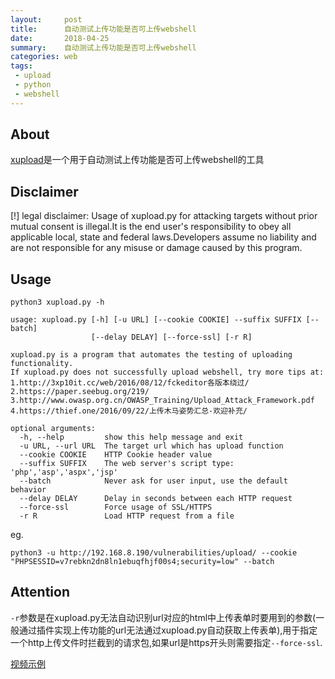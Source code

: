 ```yaml
---
layout:     post
title:      自动测试上传功能是否可上传webshell
date:       2018-04-25
summary:    自动测试上传功能是否可上传webshell
categories: web
tags:
 - upload
 - python
 - webshell
---
```



## About

[xupload][1]是一个用于自动测试上传功能是否可上传webshell的工具

## Disclaimer

[!] legal disclaimer: Usage of xupload.py for attacking targets without prior mutual consent is illegal.It is the end user's responsibility to obey all applicable local, state and federal laws.Developers assume no liability and are not responsible for any misuse or damage caused by this program.

## Usage

```
python3 xupload.py -h

usage: xupload.py [-h] [-u URL] [--cookie COOKIE] --suffix SUFFIX [--batch]
                  [--delay DELAY] [--force-ssl] [-r R]

xupload.py is a program that automates the testing of uploading functionality.
If xupload.py does not successfully upload webshell, try more tips at:
1.http://3xp10it.cc/web/2016/08/12/fckeditor各版本绕过/
2.https://paper.seebug.org/219/
3.http://www.owasp.org.cn/OWASP_Training/Upload_Attack_Framework.pdf
4.https://thief.one/2016/09/22/上传木马姿势汇总-欢迎补充/

optional arguments:
  -h, --help         show this help message and exit
  -u URL, --url URL  The target url which has upload function
  --cookie COOKIE    HTTP Cookie header value
  --suffix SUFFIX    The web server's script type: 'php','asp','aspx','jsp'
  --batch            Never ask for user input, use the default behavior
  --delay DELAY      Delay in seconds between each HTTP request
  --force-ssl        Force usage of SSL/HTTPS
  -r R               Load HTTP request from a file
```

eg.

`python3 -u http://192.168.8.190/vulnerabilities/upload/ --cookie "PHPSESSID=v7rebkn2dn8ln1ebuqfhjf00s4;security=low" --batch`


## Attention

`-r`参数是在xupload.py无法自动识别url对应的html中上传表单时要用到的参数(一般通过插件实现上传功能的url无法通过xupload.py自动获取上传表单),用于指定一个http上传文件时拦截到的请求包,如果url是https开头则需要指定`--force-ssl`.

<a target="_blank" href="http://oiqwnrsx4.bkt.clouddn.com/xupload.mov">视频示例</a>

[1]: https://github.com/3xp10it/xupload
